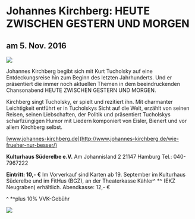 # Johannes Kirchberg: HEUTE ZWISCHEN GESTERN UND MORGEN

## am 5. Nov. 2016

![](/img/_wsb_519x734_Plakat_2016rdz.jpg)

Johannes Kirchberg begibt sich mit Kurt Tucholsky auf eine
Entdeckungsreise hin zum Beginn des letzten Jahrhunderts. Und er
präsentiert die immer noch aktuellen Themen in dem beeindruckenden
Chansonabend HEUTE ZWISCHEN GESTERN UND MORGEN.

Kirchberg singt Tucholsky, er spielt und rezitiert ihn. Mit charmanter
Leichtigkeit entführt er in Tucholskys Sicht auf die Welt, erzählt von
seinen Reisen, seinen Liebschaften, der Politik und präsentiert
Tucholskys scharfzüngigen Humor mit Liedern komponiert von Eisler,
Bienert und vor allem Kirchberg selbst.

[www.johannes-kirchberg.de](http://www.johannes-kirchberg.de/wie-frueher-nur-besser/)

**Kulturhaus Süderelbe e.V.** 
Am Johannisland 2 
21147 Hamburg 
Tel.: 040-7967222 

**Eintritt: 10,- €** 
Im Vorverkauf sind Karten ab 19. September im Kulturhaus Süderelbe und
im FitHus (BGZ), an der Theaterkasse Kähler^ *^ (EKZ Neugraben)
erhältlich. 
Abendkasse: 12,- €

^ *^plus 10% VVK-Gebühr

![](/img/_wsb_192x64_Kulturtage2.jpg)
